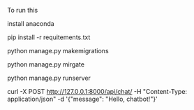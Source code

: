 To run this

install anaconda 

pip install -r requitements.txt

python manage.py makemigrations

python manage.py mirgate

python manage.py runserver

curl -X POST http://127.0.0.1:8000/api/chat/ -H "Content-Type: application/json" -d '{"message": "Hello, chatbot!"}'
